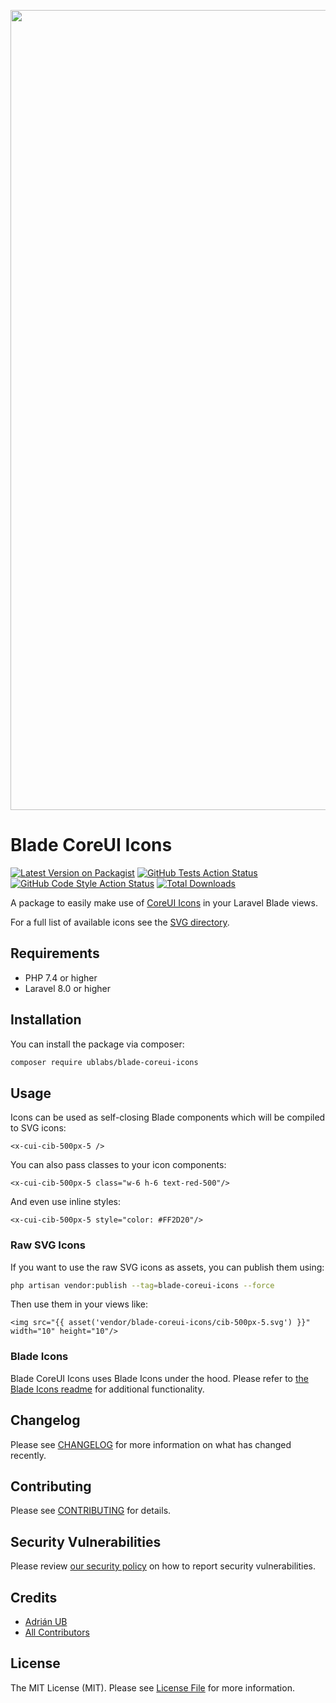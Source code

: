 <p align="center">
    <img src="https://github.com/ublabs/art/blob/main/socialcard/blade-coreui-icons.png" width="1280" title="Social Card Blade CoreUI Icons">
</p>

# Blade CoreUI Icons

[![Latest Version on Packagist](https://img.shields.io/packagist/v/ublabs/blade-coreui-icons.svg?style=flat-square)](https://packagist.org/packages/ublabs/blade-coreui-icons)
[![GitHub Tests Action Status](https://img.shields.io/github/workflow/status/ublabs/blade-coreui-icons/run-tests?label=tests)](https://github.com/ublabs/blade-coreui-icons/actions?query=workflow%3Arun-tests+branch%3Amain)
[![GitHub Code Style Action Status](https://img.shields.io/github/workflow/status/ublabs/blade-coreui-icons/Check%20&%20fix%20styling?label=code%20style)](https://github.com/ublabs/blade-coreui-icons/actions?query=workflow%3A"Check+%26+fix+styling"+branch%3Amain)
[![Total Downloads](https://img.shields.io/packagist/dt/ublabs/blade-coreui-icons.svg?style=flat-square)](https://packagist.org/packages/ublabs/blade-coreui-icons)

A package to easily make use of [CoreUI Icons](https://icons.coreui.io/icons/) in your Laravel Blade views.

For a full list of available icons see the [SVG directory](./resources/svg).

## Requirements

- PHP 7.4 or higher
- Laravel 8.0 or higher

## Installation

You can install the package via composer:

```bash
composer require ublabs/blade-coreui-icons
```

## Usage

Icons can be used as self-closing Blade components which will be compiled to SVG icons:

```blade
<x-cui-cib-500px-5 />
```

You can also pass classes to your icon components:

```blade
<x-cui-cib-500px-5 class="w-6 h-6 text-red-500"/>
```

And even use inline styles:

```blade
<x-cui-cib-500px-5 style="color: #FF2D20"/>
```

### Raw SVG Icons

If you want to use the raw SVG icons as assets, you can publish them using:

```bash
php artisan vendor:publish --tag=blade-coreui-icons --force
```

Then use them in your views like:

```blade
<img src="{{ asset('vendor/blade-coreui-icons/cib-500px-5.svg') }}" width="10" height="10"/>
```

### Blade Icons

Blade CoreUI Icons uses Blade Icons under the hood. Please refer to [the Blade Icons readme](https://github.com/blade-ui-kit/blade-icons) for additional functionality.

## Changelog

Please see [CHANGELOG](CHANGELOG.md) for more information on what has changed recently.

## Contributing

Please see [CONTRIBUTING](.github/CONTRIBUTING.md) for details.

## Security Vulnerabilities

Please review [our security policy](../../security/policy) on how to report security vulnerabilities.

## Credits

- [Adrián UB](https://github.com/adrian-ub)
- [All Contributors](../../contributors)

## License

The MIT License (MIT). Please see [License File](LICENSE.md) for more information.
